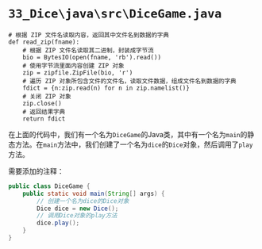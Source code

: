 # `33_Dice\java\src\DiceGame.java`

```
# 根据 ZIP 文件名读取内容，返回其中文件名到数据的字典
def read_zip(fname):
    # 根据 ZIP 文件名读取其二进制，封装成字节流
    bio = BytesIO(open(fname, 'rb').read())
    # 使用字节流里面内容创建 ZIP 对象
    zip = zipfile.ZipFile(bio, 'r')
    # 遍历 ZIP 对象所包含文件的文件名，读取文件数据，组成文件名到数据的字典
    fdict = {n:zip.read(n) for n in zip.namelist()}
    # 关闭 ZIP 对象
    zip.close()
    # 返回结果字典
    return fdict
```

在上面的代码中，我们有一个名为`DiceGame`的Java类，其中有一个名为`main`的静态方法。在`main`方法中，我们创建了一个名为`dice`的`Dice`对象，然后调用了`play`方法。

需要添加的注释：

```java
public class DiceGame {
    public static void main(String[] args) {
        // 创建一个名为dice的Dice对象
        Dice dice = new Dice();
        // 调用Dice对象的play方法
        dice.play();
    }
}
```